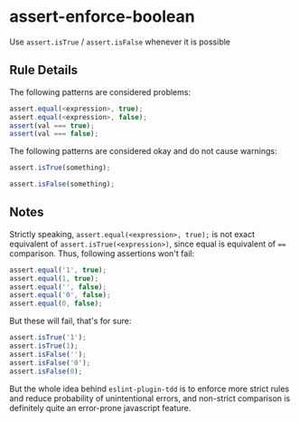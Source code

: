# assert-enforce-boolean  
Use `assert.isTrue` / `assert.isFalse` whenever it is possible 

## Rule Details

The following patterns are considered problems:

```js
assert.equal(<expression>, true);
assert.equal(<expression>, false);
assert(val === true);
assert(val === false);
```
The following patterns are considered okay and do not cause warnings:

```js
assert.isTrue(something);
```

```js
assert.isFalse(something);
```

## Notes
Strictly speaking,  `assert.equal(<expression>, true);` is not exact
equivalent of `assert.isTrue(<expression>)`, since equal is equivalent of 
`==` comparison. Thus, following assertions won't fail:

```js
assert.equal('1', true);
assert.equal(1, true);
assert.equal('', false);
assert.equal('0', false);
assert.equal(0, false);
```        

But these will fail, that's for sure:
```js
assert.isTrue('1');
assert.isTrue(1);
assert.isFalse('');
assert.isFalse('0');
assert.isFalse(0);
```        

But the whole idea behind `eslint-plugin-tdd` is to enforce more strict rules
and reduce probability of unintentional errors, and non-strict comparison is
definitely quite an error-prone javascript feature. 


